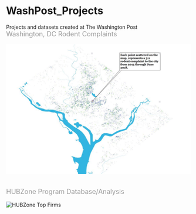 # WashPost_Projects
Projects and datasets created at The Washington Post
<br />
<span style="color: #999999; font-size: large;">Washington, DC Rodent Complaints </span><br />
<br />
<img src="https://github.com/Jdharden/WashPost_Projects/blob/master/DC_RODENTS/Rats.jpeg?raw=true" alt="Rodents"><br />
<br />
<br />
<span style="color: #999999; font-size: large;">HUBZone Program Database/Analysis </span><br />
<br />
<img src="https://github.com/Jdharden/dc_rodents/blob/master/rodents.jpeg?raw=true" alt="HUBZone Top Firms"><br />
<br />
<br />
